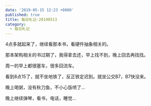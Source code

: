 ```yaml
---
date: '2019-05-15 12:23 +0800'
published: true
title: 每日札记-20190513
category:
  - 每日札记
---
```

4点多就起来了，继续看那本书，看硬件抽象相关的。

那本架构相关的书过期了，我得拿去还，早上找不到，晚上回去再找找。

周一的早上都很塞车，很多回流车。

看到8点15了，就不坐地铁了，反正铁定迟到。就坐公交B7，B7快没来。

晚上喝粥，没有秋刀鱼，不小心饭喷了...

晚上继续弹琴，看书，电话，睡觉...
